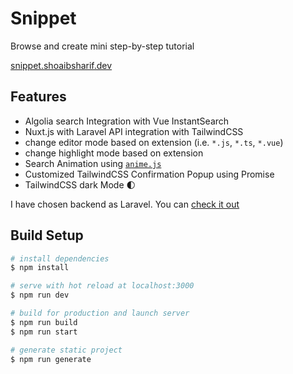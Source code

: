 # Snippet

Browse and create mini step-by-step tutorial

[snippet.shoaibsharif.dev](https://snippet.shoaibsharif.dev)

## Features

- Algolia search Integration with Vue InstantSearch
- Nuxt.js with Laravel API integration with TailwindCSS
- change editor mode based on extension (i.e. `*.js`, `*.ts`, `*.vue`)
- change highlight mode based on extension
- Search Animation using [`anime.js`](https://animejs.com/)
- Customized TailwindCSS Confirmation Popup using Promise
- TailwindCSS dark Mode 🌓

I have chosen backend as Laravel. You can [check it out](https://github.com/shoaibsharif/snippet_api)

## Build Setup

```bash
# install dependencies
$ npm install

# serve with hot reload at localhost:3000
$ npm run dev

# build for production and launch server
$ npm run build
$ npm run start

# generate static project
$ npm run generate
```


